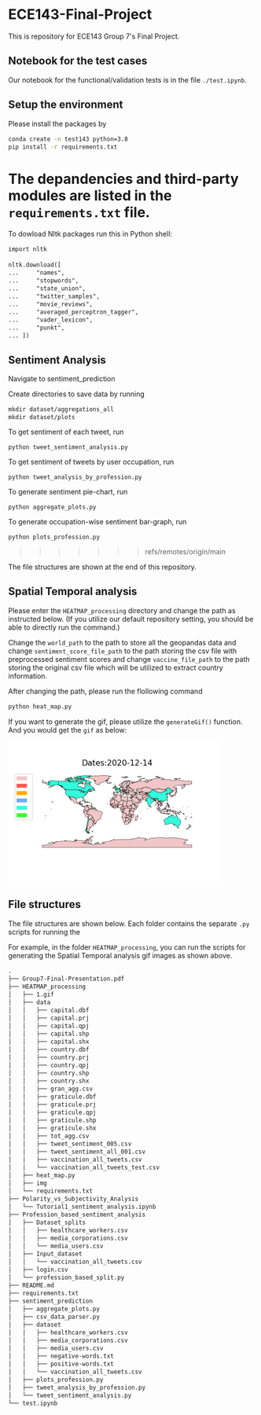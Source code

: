 # ECE143-Final-Project
This is repository for ECE143 Group 7's Final Project. 



## Notebook for the test cases

Our notebook for the functional/validation tests is in the file `./test.ipynb`.


## Setup the environment

Please install the packages by 

```bash
conda create -n test143 python=3.8
pip install -r requirements.txt
```


The **depandencies and third-party modules** are listed in the `requirements.txt` file. 
=======
To dowload Nltk packages run this in Python shell:
```
import nltk

nltk.download([
...     "names",
...     "stopwords",
...     "state_union",
...     "twitter_samples",
...     "movie_reviews",
...     "averaged_perceptron_tagger",
...     "vader_lexicon",
...     "punkt",
... ])
```

## Sentiment Analysis
Navigate to sentiment_prediction

Create directories to save data by running
```
mkdir dataset/aggregations_all
mkdir dataset/plots
```

To get sentiment of each tweet, run
```
python tweet_sentiment_analysis.py
```

To get sentiment of tweets by user occupation, run
```
python tweet_analysis_by_profession.py
```

To generate sentiment pie-chart, run
```
python aggregate_plots.py
```

To generate occupation-wise sentiment bar-graph, run
```
python plots_profession.py
```

>>>>>>> refs/remotes/origin/main

The file structures are shown at the end of this repository. 

## Spatial Temporal analysis

Please enter the `HEATMAP_processing` directory and change the path as instructed below. (If you utilize our default repository setting, you should be able to directly run the command.)

Change the `world_path` to the path to store all the geopandas data and change `sentiment_score_file_path` to the path storing the csv file with preprocessed sentiment scores and change `vaccine_file_path` to the path storing the original csv file which will be utilized to extract country information.

After changing the path, please run the flollowing command

```bash
python heat_map.py
```

If you want to generate the gif, please utilize the `generateGif()` function. And you would get the `gif` as below:

![img](./HEATMAP_processing/1.gif)



## File structures

The file structures are shown below. Each folder contains the separate `.py` scripts for running the 

For example, in the folder `HEATMAP_processing`, you can run the scripts for generating the Spatial Temporal analysis gif images as shown above. 

```
.
├── Group7-Final-Presentation.pdf
├── HEATMAP_processing
│   ├── 1.gif
│   ├── data
│   │   ├── capital.dbf
│   │   ├── capital.prj
│   │   ├── capital.qpj
│   │   ├── capital.shp
│   │   ├── capital.shx
│   │   ├── country.dbf
│   │   ├── country.prj
│   │   ├── country.qpj
│   │   ├── country.shp
│   │   ├── country.shx
│   │   ├── gran_agg.csv
│   │   ├── graticule.dbf
│   │   ├── graticule.prj
│   │   ├── graticule.qpj
│   │   ├── graticule.shp
│   │   ├── graticule.shx
│   │   ├── tot_agg.csv
│   │   ├── tweet_sentiment_005.csv
│   │   ├── tweet_sentiment_all_001.csv
│   │   ├── vaccination_all_tweets.csv
│   │   └── vaccination_all_tweets_test.csv
│   ├── heat_map.py
│   ├── img
│   └── requirements.txt
├── Polarity_vs_Subjectivity_Analysis
│   └── Tutorial1_sentiment_analysis.ipynb
├── Profession_based_sentiment_analysis
│   ├── Dataset_splits
│   │   ├── healthcare_workers.csv
│   │   ├── media_corporations.csv
│   │   └── media_users.csv
│   ├── Input_dataset
│   │   └── vaccination_all_tweets.csv
│   ├── login.csv
│   └── profession_based_split.py
├── README.md
├── requirements.txt
├── sentiment_prediction
│   ├── aggregate_plots.py
│   ├── csv_data_parser.py
│   ├── dataset
│   │   ├── healthcare_workers.csv
│   │   ├── media_corporations.csv
│   │   ├── media_users.csv
│   │   ├── negative-words.txt
│   │   ├── positive-words.txt
│   │   └── vaccination_all_tweets.csv
│   ├── plots_profession.py
│   ├── tweet_analysis_by_profession.py
│   └── tweet_sentiment_analysis.py
└── test.ipynb
```



